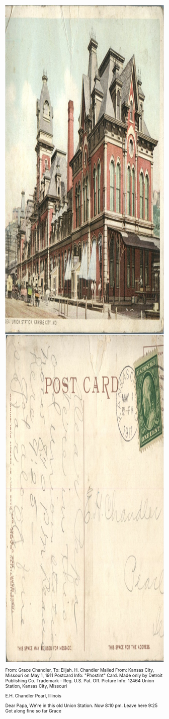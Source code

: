 <html><body><a href="/wp-content/uploads/2014/05/postcard-2014-20140501_18263945_0192.jpg"><img class="alignnone size-full wp-image-572" src="/wp-content/uploads/2014/05/postcard-2014-20140501_18263945_0192.jpg" alt="postcard-2014-20140501_18263945_0192" width="1503" height="1047"></a> <a href="/wp-content/uploads/2014/05/postcard-2014-20140501_18264679_0193.jpg"><img class="alignnone size-full wp-image-573" src="/wp-content/uploads/2014/05/postcard-2014-20140501_18264679_0193.jpg" alt="postcard-2014-20140501_18264679_0193" width="1536" height="1040"></a>

From: Grace Chandler, To: Elijah. H. Chandler
Mailed From: Kansas City, Missouri on May 1, 1911
Postcard Info: "Phostint" Card. Made only by Detroit Publishing Co. Trademark - Reg. U.S. Pat. Off.
Picture Info: 12464 Union Station, Kansas City, Missouri

E.H. Chandler
Pearl, Illinois

Dear Papa,
We're in this old Union Station. Now 8:10 pm. Leave here 9:25
Got along fine so far
Grace</body></html>